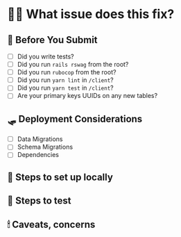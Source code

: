 # 💅🏼 What issue does this fix?
<!-- Which Github Issue is this related to?  Summarize the work in a sentence or two -->

## 🍂 Before You Submit
<!-- Check steps as necessary - this list is a reminder -->
* [ ] Did you write tests?
* [ ] Did you run `rails rswag` from the root?
* [ ] Did you run `rubocop` from the root?
* [ ] Did you run `yarn lint` in `/client`?
* [ ] Did you run `yarn test` in `/client`?
* [ ] Are your primary keys UUIDs on any new tables?

## 🛷 Deployment Considerations
<!-- What do we need to know to deploy this code out? -->
* [ ] Data Migrations
* [ ] Schema Migrations
* [ ] Dependencies

## 🧵 Steps to set up locally

<!--
A list of things you need to change to get the code going
* Any new environment variables
* Any build steps
* Any docker changes
* Any migrations or tasks that need to run manually
-->

## 🧳 Steps to test
<!-- Outline how to confirm the changes. Very similar to the **Steps to Reproduce** from tickets -->

## 🕯 Caveats, concerns
<!-- Anything you'd like to bring to the attention of reviewers -->
